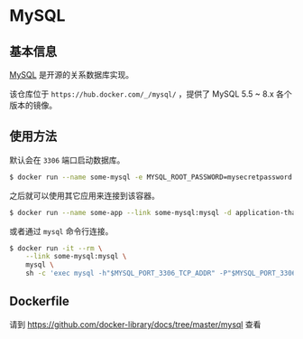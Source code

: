 # MySQL

## 基本信息

[MySQL](https://en.wikipedia.org/wiki/MySQL) 是开源的关系数据库实现。

该仓库位于 `https://hub.docker.com/_/mysql/` ，提供了 MySQL 5.5 \~ 8.x 各个版本的镜像。

## 使用方法

默认会在 `3306` 端口启动数据库。

```bash
$ docker run --name some-mysql -e MYSQL_ROOT_PASSWORD=mysecretpassword -d mysql
```

之后就可以使用其它应用来连接到该容器。

```bash
$ docker run --name some-app --link some-mysql:mysql -d application-that-uses-mysql
```

或者通过 `mysql` 命令行连接。

```bash
$ docker run -it --rm \
    --link some-mysql:mysql \
    mysql \
    sh -c 'exec mysql -h"$MYSQL_PORT_3306_TCP_ADDR" -P"$MYSQL_PORT_3306_TCP_PORT" -uroot -p"$MYSQL_ENV_MYSQL_ROOT_PASSWORD"'
```

## Dockerfile

请到 https://github.com/docker-library/docs/tree/master/mysql 查看
